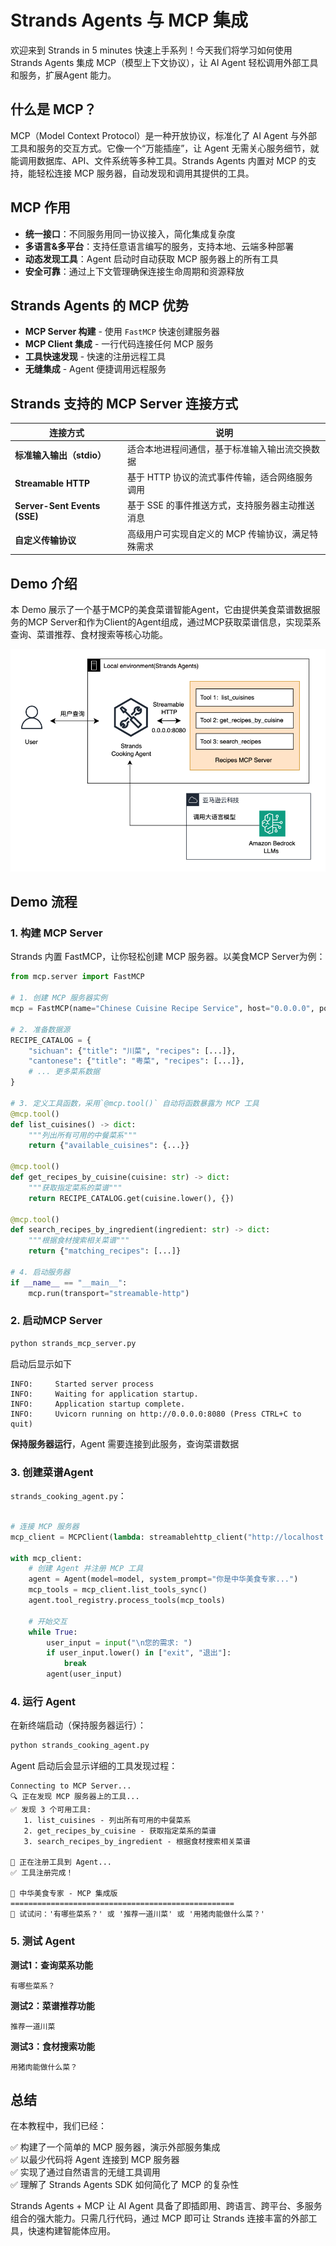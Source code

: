 # Strands Agents 与 MCP 集成

欢迎来到 Strands in 5 minutes 快速上手系列！今天我们将学习如何使用 Strands Agents 集成 MCP（模型上下文协议），让 AI Agent 轻松调用外部工具和服务，扩展Agent 能力。

## 什么是 MCP？
MCP（Model Context Protocol）是一种开放协议，标准化了 AI Agent 与外部工具和服务的交互方式。它像一个“万能插座”，让 Agent 无需关心服务细节，就能调用数据库、API、文件系统等多种工具。Strands Agents 内置对 MCP 的支持，能轻松连接 MCP 服务器，自动发现和调用其提供的工具。

## MCP 作用
- **统一接口**：不同服务用同一协议接入，简化集成复杂度
- **多语言&多平台**：支持任意语言编写的服务，支持本地、云端多种部署
- **动态发现工具**：Agent 启动时自动获取 MCP 服务器上的所有工具
- **安全可靠**：通过上下文管理确保连接生命周期和资源释放

## Strands Agents 的 MCP 优势

- **MCP Server 构建** - 使用 `FastMCP` 快速创建服务器  
- **MCP Client 集成** - 一行代码连接任何 MCP 服务  
- **工具快速发现** - 快速的注册远程工具  
- **无缝集成** - Agent 便捷调用远程服务

## Strands 支持的 MCP Server 连接方式

| 连接方式               | 说明                                             |
|------------------------|--------------------------------------------------|
| **标准输入输出（stdio）** | 适合本地进程间通信，基于标准输入输出流交换数据           |
| **Streamable HTTP**     | 基于 HTTP 协议的流式事件传输，适合网络服务调用             |
| **Server-Sent Events (SSE)** | 基于 SSE 的事件推送方式，支持服务器主动推送消息           |
| **自定义传输协议**       | 高级用户可实现自定义的 MCP 传输协议，满足特殊需求             |


## Demo 介绍
本 Demo 展示了一个基于MCP的美食菜谱智能Agent，它由提供美食菜谱数据服务的MCP Server和作为Client的Agent组成，通过MCP获取菜谱信息，实现菜系查询、菜谱推荐、食材搜索等核心功能。


![Demo 架构图](mcp_architecture.png)


## Demo 流程
### 1. 构建 MCP Server

Strands 内置 FastMCP，让你轻松创建 MCP 服务器。以美食MCP Server为例：

```python
from mcp.server import FastMCP

# 1. 创建 MCP 服务器实例
mcp = FastMCP(name="Chinese Cuisine Recipe Service", host="0.0.0.0", port=8080)

# 2. 准备数据源
RECIPE_CATALOG = {
    "sichuan": {"title": "川菜", "recipes": [...]},
    "cantonese": {"title": "粤菜", "recipes": [...]},
    # ... 更多菜系数据
}

# 3. 定义工具函数，采用`@mcp.tool()` 自动将函数暴露为 MCP 工具
@mcp.tool()
def list_cuisines() -> dict:
    """列出所有可用的中餐菜系"""
    return {"available_cuisines": {...}}

@mcp.tool() 
def get_recipes_by_cuisine(cuisine: str) -> dict:
    """获取指定菜系的菜谱"""
    return RECIPE_CATALOG.get(cuisine.lower(), {})

@mcp.tool()
def search_recipes_by_ingredient(ingredient: str) -> dict:
    """根据食材搜索相关菜谱"""
    return {"matching_recipes": [...]}

# 4. 启动服务器
if __name__ == "__main__":
    mcp.run(transport="streamable-http")
```

### 2. 启动MCP Server

```bash
python strands_mcp_server.py
```
启动后显示如下
```
INFO:     Started server process
INFO:     Waiting for application startup.
INFO:     Application startup complete.
INFO:     Uvicorn running on http://0.0.0.0:8080 (Press CTRL+C to quit)
```
**保持服务器运行**，Agent 需要连接到此服务，查询菜谱数据



### 3. 创建菜谱Agent

 `strands_cooking_agent.py`：

```python

# 连接 MCP 服务器
mcp_client = MCPClient(lambda: streamablehttp_client("http://localhost:8080/mcp"))

with mcp_client:
    # 创建 Agent 并注册 MCP 工具
    agent = Agent(model=model, system_prompt="你是中华美食专家...")
    mcp_tools = mcp_client.list_tools_sync()
    agent.tool_registry.process_tools(mcp_tools)
    
    # 开始交互
    while True:
        user_input = input("\n您的需求: ")
        if user_input.lower() in ["exit", "退出"]:
            break
        agent(user_input)

```

### 4. 运行 Agent
在新终端启动（保持服务器运行）：
```bash
python strands_cooking_agent.py
```

Agent 启动后会显示详细的工具发现过程：
```
Connecting to MCP Server...
🔍 正在发现 MCP 服务器上的工具...
✅ 发现 3 个可用工具:
   1. list_cuisines - 列出所有可用的中餐菜系
   2. get_recipes_by_cuisine - 获取指定菜系的菜谱
   3. search_recipes_by_ingredient - 根据食材搜索相关菜谱

🔧 正在注册工具到 Agent...
✅ 工具注册完成！

🍳 中华美食专家 - MCP 集成版
==================================================
🥢 试试问：'有哪些菜系？' 或 '推荐一道川菜' 或 '用猪肉能做什么菜？'
```

### 5. 测试 Agent

**测试1：查询菜系功能**
```
有哪些菜系？
```

**测试2：菜谱推荐功能**
```
推荐一道川菜
```

**测试3：食材搜索功能**
```
用猪肉能做什么菜？
```

## 总结
在本教程中，我们已经：  

✅ 构建了一个简单的 MCP 服务器，演示外部服务集成  
✅ 以最少代码将 Agent 连接到 MCP 服务器  
✅ 实现了通过自然语言的无缝工具调用  
✅ 理解了 Strands Agents SDK 如何简化了 MCP 的复杂性 

Strands Agents + MCP 让 AI Agent 具备了即插即用、跨语言、跨平台、多服务组合的强大能力。只需几行代码，通过 MCP 即可让 Strands 连接丰富的外部工具，快速构建智能体应用。